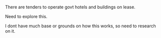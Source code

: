 There are tenders to operate govt hotels and buildings on lease.

Need to explore this.

I dont have much base or grounds on how this works, so need to research on it.


